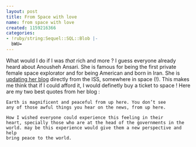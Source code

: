 ```yaml
---
layout: post
title: From Space with love
name: from space with love
created: 1159216366
categories:
- !ruby/string:Sequel::SQL::Blob |-
  bWU=
---
```

What would I do if I was *that* rich and more ?<!--break-->
I guess everyone already heard about Anousheh Ansari. She is famous for being the first private female space explorator and for being American and born in Iran.
She is <a href="http://spaceblog.xprize.org">updating her blog</a> directly from the ISS, somewhere in space (!).
This makes me think that if I could afford it, I would definetly buy a ticket to space !
Here are my two best quotes from her blog :

<code>Earth is magnificent and peaceful from up here. You don’t see any of those awful things you hear on the news, from up here.</code>

<code>How I wished everyone could experience this feeling in their heart, specially those who are at the head of the governments in the world. may be this experience would give them a new perspective and help bring peace to the world.</code>
